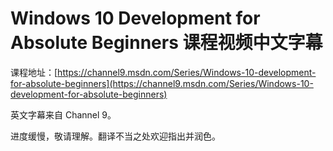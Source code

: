 # Windows 10 Development for Absolute Beginners 课程视频中文字幕

课程地址：[https://channel9.msdn.com/Series/Windows-10-development-for-absolute-beginners](https://channel9.msdn.com/Series/Windows-10-development-for-absolute-beginners)

英文字幕来自 Channel 9。

进度缓慢，敬请理解。翻译不当之处欢迎指出并润色。
